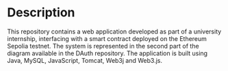 # Description
This repository contains a web application developed as part of a university internship, interfacing with a smart contract deployed on the Ethereum Sepolia testnet.
The system is represented in the second part of the diagram available in the DAuth repository.
The application is built using Java, MySQL, JavaScript, Tomcat, Web3j and Web3.js.

